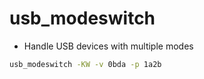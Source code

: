 # usb_modeswitch

- Handle USB devices with multiple modes

```sh
usb_modeswitch -KW -v 0bda -p 1a2b
```
